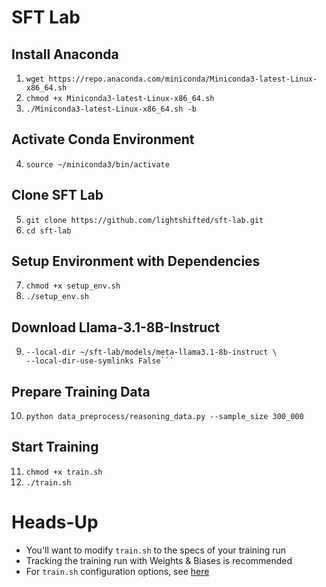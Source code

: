 # SFT Lab

## Install Anaconda
1. ```wget https://repo.anaconda.com/miniconda/Miniconda3-latest-Linux-x86_64.sh```
2. ```chmod +x Miniconda3-latest-Linux-x86_64.sh```
3. ```./Miniconda3-latest-Linux-x86_64.sh -b```

## Activate Conda Environment
4. ```source ~/miniconda3/bin/activate```

## Clone SFT Lab
5. ```git clone https://github.com/lightshifted/sft-lab.git```
6. ```cd sft-lab```

## Setup Environment with Dependencies
7. ```chmod +x setup_env.sh```
8. ```./setup_env.sh```

## Download Llama-3.1-8B-Instruct
9.  ```HF_TOKEN=hf_xxxxxxxxxxxxxxxxxxxxxxxxxxxxxxxxxx huggingface-cli download meta-llama/Llama-3.1-8B-Instruct \
    --local-dir ~/sft-lab/models/meta-llama3.1-8b-instruct \
    --local-dir-use-symlinks False```

## Prepare Training Data
10. ```python data_preprocess/reasoning_data.py --sample_size 300_000```

## Start Training
11. ```chmod +x train.sh```
12. ```./train.sh```

# Heads-Up
- You'll want to modify `train.sh` to the specs of your training run
- Tracking the training run with Weights & Biases is recommended
- For `train.sh` configuration options, see [here](https://verl.readthedocs.io/en/latest/examples/config.html#trainer)